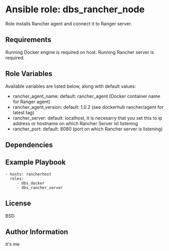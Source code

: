 Ansible role: dbs_rancher_node
=========

Role installs Rancher agent and connect it to Ranger server.

Requirements
------------

Running Docker engine is required on host.
Running Rancher server is required.


Role Variables
--------------

Available variables are listed below, along with default values:

* rancher_agent_name: default: rancher_agent (Docker container name for Ranger agent)
* rancher_agent_version:  default: 1.0.2  (see dockerhub rancher/agent for latest tag)
* rancher_server: default: localhost, it is necesarry that you set this to ip address or hostname on which Rancher Server ist listening
* rancher_port: default: 8080 (port on which Rancher server is listening)

Dependencies
------------

Example Playbook
----------------

    - hosts: rancherhost
      roles:
         - dbs_docker
         - dbs_rancher_server

License
-------

BSD

Author Information
------------------
it's me
